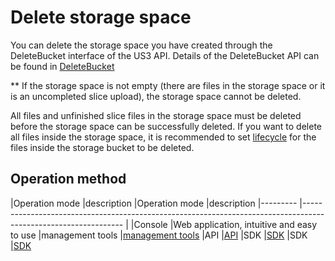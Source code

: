 

# Delete storage space

You can delete the storage space you have created through the DeleteBucket interface of the US3 API.
Details of the DeleteBucket API can be found in [DeleteBucket](https://docs.ucloud.cn/api/ufile-api/delete_bucket)

** If the storage space is not empty (there are files in the storage space or it is an uncompleted slice upload), the storage space cannot be deleted.

All files and unfinished slice files in the storage space must be deleted before the storage space can be successfully deleted. If you want to delete all files inside the storage space, it is recommended to set [lifecycle](/ufile/guide/lifecycle) for the files inside the storage bucket to be deleted.

## Operation method
|Operation mode |description
|Operation mode |description |--------- |--------------------------------------------------------------------------------------------------------------- |
|Console |Web application, intuitive and easy to use
|management tools |[management tools](ufile/tools/tools/tools_bcket)
|API |[API](https://docs.ucloud.cn/api/ufile-api/README) |SDK |[SDK](https://docs.ucloud.cn/api/ufile-api/README)
|SDK |[SDK](ufile/tools/sdk)
